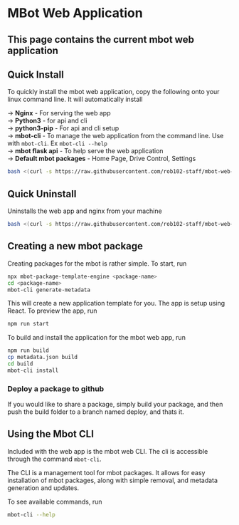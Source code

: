 # MBot Web Application

## This page contains the current mbot web application

## Quick Install

To quickly install the mbot web application, copy the following onto your
linux command line. It will automatically install 

-> <b>Nginx</b> - For serving the web app<br>
-> <b>Python3</b> - for api and cli <br>
-> <b>python3-pip</b> - For api and cli setup <br>
-> <b>mbot-cli</b> - To manage the web application from the command line. Use with `mbot-cli`. Ex `mbot-cli --help` <br>
-> <b>mbot flask api</b> - To help serve the web application<br>
-> <b>Default mbot packages</b> - Home Page, Drive Control, Settings<br>

```sh
bash <(curl -s https://raw.githubusercontent.com/rob102-staff/mbot-web-app/main/setup/scripts/install.sh)
```

## Quick Uninstall

Uninstalls the web app and nginx from your machine

```sh
bash <(curl -s https://raw.githubusercontent.com/rob102-staff/mbot-web-app/main/setup/scripts/uninstall.sh)
```

## Creating a new mbot package

Creating packages for the mbot is rather simple. To start, run 

```bash
npx mbot-package-template-engine <package-name>
cd <package-name>
mbot-cli generate-metadata
```

This will create a new application template for you. The app is setup using React. To preview the app, 
run
```bash
npm run start
```

To build and install the application for the mbot web app, run
```bash
npm run build
cp metadata.json build
cd build
mbot-cli install
```

### Deploy a package to github

If you would like to share a package, simply build your package, and then push the
build folder to a branch named deploy, and thats it. 

## Using the Mbot CLI

Included with the web app is the mbot web CLI. The cli is accessible through the command `mbot-cli`.

The CLI is a management tool for mbot packages. It allows for easy installation of
mbot packages, along with simple removal, and metadata generation and updates.

To see available commands, run

```bash
mbot-cli --help
```

